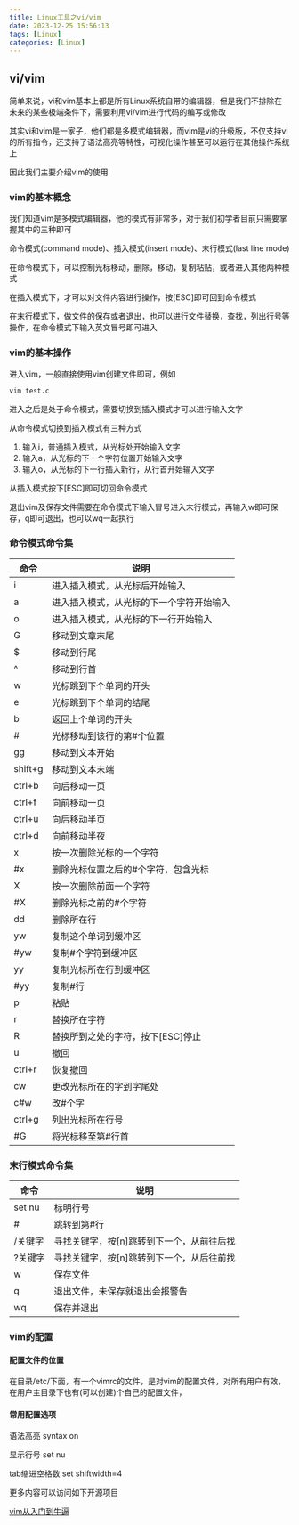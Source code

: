 ```yaml
---
title: Linux工具之vi/vim
date: 2023-12-25 15:56:13
tags: [Linux]
categories: [Linux]
---
```


## vi/vim

简单来说，vi和vim基本上都是所有Linux系统自带的编辑器，但是我们不排除在未来的某些极端条件下，需要利用vi/vim进行代码的编写或修改

其实vi和vim是一家子，他们都是多模式编辑器，而vim是vi的升级版，不仅支持vi的所有指令，还支持了语法高亮等特性，可视化操作甚至可以运行在其他操作系统上

因此我们主要介绍vim的使用

### vim的基本概念

我们知道vim是多模式编辑器，他的模式有非常多，对于我们初学者目前只需要掌握其中的三种即可

命令模式(command mode)、插入模式(insert mode)、末行模式(last line mode)

在命令模式下，可以控制光标移动，删除，移动，复制粘贴，或者进入其他两种模式

在插入模式下，才可以对文件内容进行操作，按[ESC]即可回到命令模式

在末行模式下，做文件的保存或者退出，也可以进行文件替换，查找，列出行号等操作，在命令模式下输入英文冒号即可进入

### vim的基本操作

进入vim，一般直接使用vim创建文件即可，例如

```bash
vim test.c
```

进入之后是处于命令模式，需要切换到插入模式才可以进行输入文字

从命令模式切换到插入模式有三种方式

1. 输入i，普通插入模式，从光标处开始输入文字
2. 输入a，从光标的下一个字符位置开始输入文字
3. 输入o，从光标的下一行插入新行，从行首开始输入文字

从插入模式按下[ESC]即可切回命令模式

退出vim及保存文件需要在命令模式下输入冒号进入末行模式，再输入w即可保存，q即可退出，也可以wq一起执行

### 命令模式命令集

| 命令      | 说明                   |
| ------- | -------------------- |
| i       | 进入插入模式，从光标后开始输入      |
| a       | 进入插入模式，从光标的下一个字符开始输入 |
| o       | 进入插入模式，从光标的下一行开始输入   |
| G       | 移动到文章末尾              |
| $       | 移动到行尾                |
| ^       | 移动到行首                |
| w       | 光标跳到下个单词的开头          |
| e       | 光标跳到下个单词的结尾          |
| b       | 返回上个单词的开头            |
| #       | 光标移动到该行的第#个位置        |
| gg      | 移动到文本开始              |
| shift+g | 移动到文本末端              |
| ctrl+b  | 向后移动一页               |
| ctrl+f  | 向前移动一页               |
| ctrl+u  | 向后移动半页               |
| ctrl+d  | 向前移动半夜               |
| x       | 按一次删除光标的一个字符         |
| \#x     | 删除光标位置之后的#个字符，包含光标   |
| X       | 按一次删除前面一个字符          |
| \#X     | 删除光标之前的#个字符          |
| dd      | 删除所在行                |
| yw      | 复制这个单词到缓冲区           |
| \#yw    | 复制#个字符到缓冲区           |
| yy      | 复制光标所在行到缓冲区          |
| \#yy    | 复制#行                 |
| p       | 粘贴                   |
| r       | 替换所在字符               |
| R       | 替换所到之处的字符，按下[ESC]停止  |
| u       | 撤回                   |
| ctrl+r  | 恢复撤回                 |
| cw      | 更改光标所在的字到字尾处         |
| c#w     | 改#个字                 |
| ctrl+g  | 列出光标所在行号             |
| \#G     | 将光标移至第#行首            |


### 末行模式命令集

| 命令    | 说明                                      |
| ------- | ----------------------------------------- |
| set nu  | 标明行号                                  |
| #       | 跳转到第#行                               |
| /关键字 | 寻找关键字，按[n]跳转到下一个，从前往后找 |
| ?关键字 | 寻找关键字，按[n]跳转到下一个，从后往前找 |
| w       | 保存文件                                  |
| q       | 退出文件，未保存就退出会报警告            |
| wq      | 保存并退出                                |

### vim的配置

#### 配置文件的位置

在目录/etc/下面，有一个vimrc的文件，是对vim的配置文件，对所有用户有效，在用户主目录下也有(可以创建)个自己的配置文件，

#### 常用配置选项

语法高亮 syntax on

显示行号 set nu

tab缩进空格数 set shiftwidth=4

更多内容可以访问如下开源项目

[vim从入门到牛逼](https://github.com/wsdjeg/vim-galore-zh_cn)
